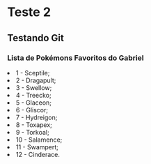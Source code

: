 # Teste 2
## Testando Git

### Lista de Pokémons Favoritos do Gabriel
<li>1 - Sceptile;</li>
<li>2 - Dragapult;</li>
<li>3 - Swellow;</li>
<li>4 - Treecko;</li>
<li>5 - Glaceon;</li>
<li>6 - Gliscor;</li>
<li>7 - Hydreigon;</li>
<li>8 - Toxapex;</li>
<li>9 - Torkoal;</li>
<li>10 - Salamence;</li>
<li>11 - Swampert;</li>
<li>12 - Cinderace.</li>